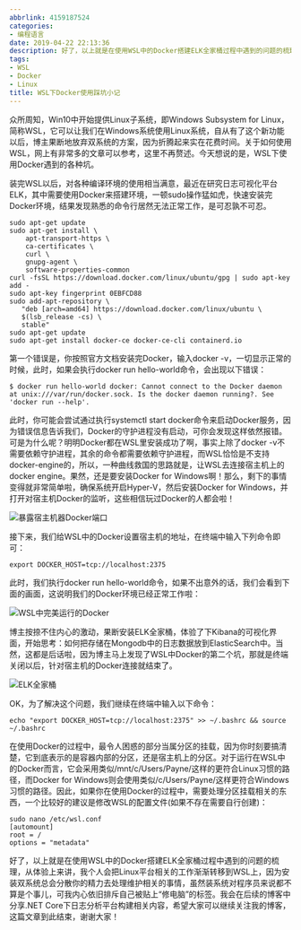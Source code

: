 ```yaml
---
abbrlink: 4159187524
categories:
- 编程语言
date: 2019-04-22 22:13:36
description: 好了，以上就是在使用WSL中的Docker搭建ELK全家桶过程中遇到的问题的梳理，从体验上来讲，我个人会把Linux平台相关的工作渐渐转移到WSL上，因为安装双系统总会分散你的精力去处理维护相关的事情，虽然装系统对程序员来说都不算是个事儿，可我内心依旧排斥自己被贴上“修电脑”的标签
tags:
- WSL
- Docker
- Linux
title: WSL下Docker使用踩坑小记
---
```


众所周知，Win10中开始提供Linux子系统，即Windows Subsystem for Linux，简称WSL，它可以让我们在Windows系统使用Linux系统，自从有了这个新功能以后，博主果断地放弃双系统的方案，因为折腾起来实在花费时间。关于如何使用WSL，网上有非常多的文章可以参考，这里不再赘述。今天想说的是，WSL下使用Docker遇到的各种坑。

装完WSL以后，对各种编译环境的使用相当满意，最近在研究日志可视化平台ELK，其中需要使用Docker来搭建环境，一顿sudo操作猛如虎，快速安装完Docker环境，结果发现熟悉的命令行居然无法正常工作，是可忍孰不可忍。
```Shell
sudo apt-get update
sudo apt-get install \
    apt-transport-https \
    ca-certificates \
    curl \
    gnupg-agent \
    software-properties-common
curl -fsSL https://download.docker.com/linux/ubuntu/gpg | sudo apt-key add -
sudo apt-key fingerprint 0EBFCD88
sudo add-apt-repository \
   "deb [arch=amd64] https://download.docker.com/linux/ubuntu \
   $(lsb_release -cs) \
   stable"
sudo apt-get update
sudo apt-get install docker-ce docker-ce-cli containerd.io
```
第一个错误是，你按照官方文档安装完Docker，输入docker -v，一切显示正常的时候，此时，如果会执行docker run hello-world命令，会出现以下错误：
```Shell
$ docker run hello-world docker: Cannot connect to the Docker daemon at unix:///var/run/docker.sock. Is the docker daemon running?. See 'docker run --help'.
```
此时，你可能会尝试通过执行systemctl start docker命令来启动Docker服务，因为错误信息告诉我们，Docker的守护进程没有启动，可你会发现这样依然报错。可是为什么呢？明明Docker都在WSL里安装成功了啊，事实上除了docker -v不需要依赖守护进程，其余的命令都需要依赖守护进程，而WSL恰恰是不支持docker-engine的，所以，一种曲线救国的思路就是，让WSL去连接宿主机上的docker engine。果然，还是要安装Docker for Windows啊！那么，剩下的事情变得就非常简单啦，确保系统开启Hyper-V，然后安装Docker for Windows，并打开对宿主机Docker的监听，这些相信玩过Docker的人都会啦！

![暴露宿主机器Docker端口](https://ws1.sinaimg.cn/large/4c36074fly1g2oho3u2jcj20m80f8757.jpg)

接下来，我们给WSL中的Docker设置宿主机的地址，在终端中输入下列命令即可：
```Shell
export DOCKER_HOST=tcp://localhost:2375
```
此时，我们执行docker run hello-world命令，如果不出意外的话，我们会看到下面的画面，这说明我们的Docker环境已经正常工作啦：

![WSL中完美运行的Docker](https://ws1.sinaimg.cn/large/4c36074fly1g2ohrctulqj20m80bomy1.jpg)

博主按捺不住内心的激动，果断安装ELK全家桶，体验了下Kibana的可视化界面，开始思考：如何把存储在Mongodb中的日志数据放到ElasticSearch中。当然，这都是后话啦，因为博主马上发现了WSL中Docker的第二个坑，那就是终端关闭以后，针对宿主机的Docker连接就结束了。

![ELK全家桶](https://ws1.sinaimg.cn/large/4c36074fly1g2oht8m7jnj20m80badgj.jpg)

OK，为了解决这个问题，我们继续在终端中输入以下命令：
```Shell
echo "export DOCKER_HOST=tcp://localhost:2375" >> ~/.bashrc && source ~/.bashrc
```
在使用Docker的过程中，最令人困惑的部分当属分区的挂载，因为你时刻要搞清楚，它到底表示的是容器内部的分区，还是宿主机上的分区。对于运行在WSL中的Docker而言，它会采用类似/mnt/c/Users/Payne/<Your-App>这样的更符合Linux习惯的路径，而Docker for Windows则会使用类似/c/Users/Payne/<Your-App>这样更符合Windows习惯的路径。因此，如果你在使用Docker的过程中，需要处理分区挂载相关的东西，一个比较好的建议是修改WSL的配置文件(如果不存在需要自行创建)：
```Shell
sudo nano /etc/wsl.conf
[automount]
root = /
options = "metadata"
```
好了，以上就是在使用WSL中的Docker搭建ELK全家桶过程中遇到的问题的梳理，从体验上来讲，我个人会把Linux平台相关的工作渐渐转移到WSL上，因为安装双系统总会分散你的精力去处理维护相关的事情，虽然装系统对程序员来说都不算是个事儿，可我内心依旧排斥自己被贴上“修电脑”的标签。我会在后续的博客中分享.NET Core下日志分析平台构建相关内容，希望大家可以继续关注我的博客，这篇文章到此结束，谢谢大家！